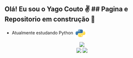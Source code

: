 ## Olá! Eu sou o Yago Couto ✌️   ## Pagina e Repositorio em construção 🚧

- Atualmente estudando Python <img align="center" alt="Yago-Python" height="30" width="40" src="https://raw.githubusercontent.com/devicons/devicon/master/icons/python/python-original.svg">
<div align="center">
  <a href="https://github.com/yagocoutto">
  <img height="180em" src="https://github-readme-stats.vercel.app/api?username=yagocoutto&show_icons=true&theme=dark&include_all_commits=true&count_private=true"/>
<div>
  <a href = "mailto:yagodevpython@gmail.com"><img src="https://img.shields.io/badge/-Gmail-%23333?style=for-the-badge&logo=gmail&logoColor=white" target="_blank"></a>
  <a href="https://www.linkedin.com/in/yagocouto" target="_blank"><img src="https://img.shields.io/badge/-LinkedIn-%230077B5?style=for-the-badge&logo=linkedin&logoColor=white" target="_blank"></a> 
  
</div>
